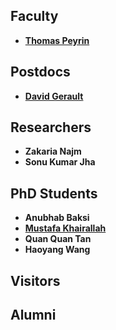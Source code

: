 ## Faculty

- **[Thomas Peyrin](https://sites.google.com/site/thomaspeyrin/)**


## Postdocs

- **[David Gerault](http://www.gerault.net/)**


## Researchers

- **Zakaria Najm**
- **Sonu Kumar Jha**


## PhD Students

- **Anubhab Baksi**
- **[Mustafa Khairallah](https://www.mustafa-khairallah.com/)**
- **Quan Quan Tan**
- **Haoyang Wang**


## Visitors

## Alumni
